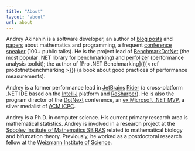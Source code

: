 ```yaml
---
title: "About"
layout: "about"
url: about
---
```


<div class="compact">

Andrey Akinshin is a software developer,
  an author of [blog posts](#posts) and [papers](#publications) about mathematics and programming,
  a frequent [conference speaker](#talks) (100+ public talks).
He is
  the project lead of [BenchmarkDotNet](https://github.com/dotnet/BenchmarkDotNet)
  (the most popular .NET library for benchmarking)
  and [perfolizer](https://github.com/AndreyAkinshin/perfolizer)
  (performance analysis toolkit);
  the author of [Pro .NET Benchmarking]({{< ref prodotnetbenchmarking >}})
  (a book about good practices of performance measurements).

Andrey is a former performance lead in
  [JetBrains](https://www.jetbrains.com/) [Rider](https://www.jetbrains.com/rider/)
  (a cross-platform .NET IDE based on the [IntelliJ](https://www.jetbrains.com/idea/) platform and [ReSharper](https://www.jetbrains.com/resharper/)).
He is also
  the program director of the [DotNext](https://dotnext.ru/en/) conference,
  an [ex Microsoft .NET MVP](https://mvp.microsoft.com/en-us/PublicProfile/5001348),
  a silver medalist of [ACM ICPC](https://en.wikipedia.org/wiki/ACM_International_Collegiate_Programming_Contest).

Andrey is a Ph.D. in computer science.
His current primary research area is mathematical statistics.
Andrey is involved in a research project at the [Sobolev Institute of Mathematics SB RAS](http://math.nsc.ru/english.html)
  related to mathematical biology and bifurcation theory.
Previously, he worked as a postdoctoral research fellow at the [Weizmann Institute of Science](http://www.weizmann.ac.il/).

</div>